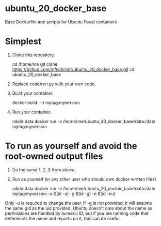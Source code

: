 # ubuntu_20_docker_base
Base Dockerfile and scripts for Ubuntu Focal containers

# Simplest

1. Clone this repository.

    cd /home/me
    git clone https://github.com/mfschmidt/ubuntu_20_docker_base.git
    cd ubuntu_20_docker_base

2. Replace code/run.py with your own code.

3. Build your container.

    docker build . -t mytag:myversion

4. Run your container.

    mkdir data
    docker run -v /home/me/ubuntu_20_docker_base/data:/data mytag:myversion

# To run as yourself and avoid the root-owned output files

1. Do the same 1, 2, 3 from above.

2. Run as yourself (or any other user who should own docker-written files)

    mkdir data
    docker run -v /home/me/ubuntu_20_docker_base/data:/data mytag:myversion -u $(id -u) -g $(id -g) -n $(id -nu)

Only -u is required to change the user. If -g is not provided, it will assume the same gid as the uid provided. Ubuntu doesn't care about the name as permissions are handled by numeric ID, but if you are running code that determines the name and reports on it, this can be useful.

